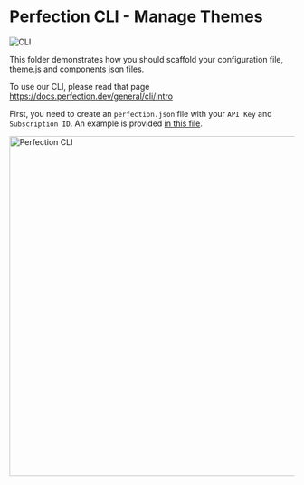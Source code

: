 # Perfection CLI - Manage Themes

<p>
    <img src="https://img.shields.io/badge/Perfection-CLI-8E6BC8" alt="CLI" />
</p>

This folder demonstrates how you should scaffold your configuration file, theme.js and components json files.

To use our CLI, please read that page https://docs.perfection.dev/general/cli/intro

First, you need to create an `perfection.json` file with your `API Key` and `Subscription ID`. An example is provided [in this file](perfection.json.example).

<img src="https://raw.githubusercontent.com/perfectiondotdev/perfection/main/assets/images/cli.png" width="600" alt="Perfection CLI" />

